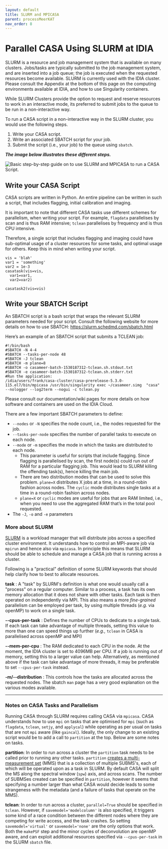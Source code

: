 ```yaml
---
layout: default
title: SLURM and MPICASA
parent: processMeerKAT
nav_order: 8
---
```


# Parallel CASA Using SLURM at IDIA

SLURM is a resource and job management system that is available on many clusters. Jobs/tasks are typically submitted to the job management system, and are inserted into a job queue; the job is executed when the requested resources become available. SLURM is currently used with the IDIA cluster. Please consult the Appendix at the bottom of this page on the computing environments available at IDIA, and how to use Singularity containers.

While SLURM Clusters provide the option to request and reserve resources to work in an interactive mode, its preferred to submit jobs to the queue to be run in a non-interactive way.

To run a CASA script in a non-interactive way in the SLURM cluster, you would use the following steps.

1. Write your CASA script.
2. Write an associated SBATCH script for your job.
3. Submit the script (i.e., your job) to the queue using `sbatch`.

_**The image below illustrates these different steps.**_

![Basic step-by-step guide on to use SLURM and MPICASA to run a CASA Script.](https://d2mxuefqeaa7sj.cloudfront.net/s_EA37BF1003DCBCF5DA97C07EE87BCC9C3B03F3B2E4F25A26C4DD1191504B01C3_1530182750818_Screen+Shot+2018-06-28+at+12.45.22.png)

## Write your CASA Script
CASA scripts are written in Python. An entire pipeline can be written in such a script, that includes flagging, initial calibration and imaging.

It is important to note that different CASA tasks use different schemes for parallelism, when writing your script. For example, `flagdata` parallelises by scan and is thus RAM intensive; `tclean` parallelises by frequency and is thus CPU intensive.

Therefore, a single script that includes flagging and imaging could have sub-optimal usage of a cluster resources for some tasks, and optimal usage for others. Keep this in mind when writing your script.


    vis = 'blah'
    var1 = 'something'
    var2 = 1e-3
    casatask(vis=vis,
      var1=var1,
      var2=var2)

    casatask2(vis=vis)

## Write your SBATCH Script
An SBATCH script is a bash script that wraps the relevant SLURM parameters needed for your script. Consult the following website for more details on how to use SBATCH:
https://slurm.schedmd.com/sbatch.html

Here’s an example of an SBATCH script that submits a TCLEAN job:


    #!/bin/bash
    #SBATCH -N 4-4
    #SBATCH --tasks-per-node 48
    #SBATCH -J tclean
    #SBATCH -m plane=8
    #SBATCH -o casameer-batch-1530187312-tclean.sh.stdout.txt
    #SBATCH -e casameer-batch-1530187312-tclean.sh.stderr.txt
    #Run the application:
    /idia/users/frank/casa-cluster/casa-prerelease-5.3.0-115.el7/bin/mpicasa /usr/bin/singularity exec ~/casameer.simg  "casa" --nologger --log2term --nogui -c tclean.py

Please consult our documentation/wiki pages for more details on how software and containers are used on the IDIA Cloud.

There are a few important SBATCH parameters to define:

- `--nodes` or `-N` specifies the node count, i.e., the nodes requested for the job.
- `--tasks-per-node` specifies the number of parallel tasks to execute on each node.
- `--mode` or `-m` specifies the mode in which the tasks are distributed to each node.
  - This parameter is useful for scripts that include flagging. Since flagging is parallelised by scan, the first node(s) could run out of RAM for a particular flagging job. This would lead to SLURM killing the offending task(s), hence killing the main job.
  - There are two distribution modes that can be used to solve this problem. `plane=X` distributes X jobs at a time, in a round-robin fashion across nodes. The `cyclic` mode distributes single tasks at a time in a round-robin fashion across nodes.
  - `plane=X` or `cyclic` modes are useful for jobs that are RAM limited, i.e., when you need to use the aggregated RAM that’s in the total pool requested.
- The `-J`, `-o` and `-e` parameters

### More about SLURM
[SLURM](https://slurm.schedmd.com/overview.html) is a workload manager that will distribute jobs across a specified cluster environment. It understands how to control an MPI-aware job via `mpirun` and hence also via `mpicasa`. In principle this means that SLURM should be able to schedule and manage a CASA job that is running across a cluster.

Following is a "practical" definition of some SLURM keywords that should help clarify how to best to allocate resources.

__task__ : A "task" by SLURM's definition is what one would usually call a "process" on a regular computer. Similar to a process, a task has its own memory allocation that it does not share with other tasks. Each task is then operated on independently via MPI. This also means a more _fine-grained_ parallelism can be employed per task, by using multiple threads (_e.g._ via openMP) to work on a single task.

__--cpus-per-task__ : Defines the number of CPUs to dedicate to a single task. If each task can take advantage of multiple threads, setting this value to more than one can speed things up further (_e.g.,_ `tclean` in CASA is parallelised across openMP and MPI)

__--mem-per-cpu__ : The RAM dedicated to each CPU in the node. At the moment, the IDIA cluster is set to 4096MB per CPU. If a job is running out of memory, setting this to a larger value can help. Alternatively, as mentioned above if the task can take advantage of more threads, it may be preferable to set `--cpus-per-task` instead.

__-m/--distribution__ : This controls how the tasks are allocated across the requested nodes. The sbatch `man` page has a very good explanation on the various modes available.



------

###  Notes on CASA Tasks and Parallelism

Running CASA through SLURM requires calling CASA via `mpicasa`. CASA understands how to use `mpi` on tasks that are optimised for `mpi` (such as `flagdata`, `tclean`, `setjy`, and `applycal`) while operating as per usual on tasks that are not `mpi` aware (like `gaincal`). Ideally, the only change to an existing script would be to add a call to `partition` at the top. Below are some notes on tasks.

__partition__: In order to run across a cluster the `partition` task needs to be called prior to running any other tasks. `partition`  [creates a multi-measurement set](https://casa.nrao.edu/casadocs/casa-5.4.1/uv-manipulation/data-partition) (MMS) that is a collection of multiple SUBMS's, each of which will be operated upon as a task in SLURM. By default CASA will split the MS along the spectral window (`spw`) axis, and across scans. The number of SUBMSes created can be specified in `partition`, however it seems that specifying a number larger than what CASA would decide leads to some strangeness with the metadata (and a failure of tasks that operate on the MMS).


__tclean__: In order to run across a cluster, `parallel=True` should be specified in `tclean`. However, if `savemodel='modelcolumn'` is also specified, it triggers some kind of a race condition between the different nodes where they are competing for write access, and the task crashes. So setting `savemodel='virtual'` or `savemodel='none'` are the only options that work. Both the `makePSF` step and the minor cycles of deconvolution are openMP aware, and can exploit additional resources specified via `--cpus-per-task` in the SLURM `sbatch` file.
